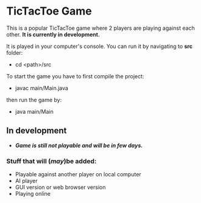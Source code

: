 # TicTacToe Game

This is a popular TicTacToe game where 2 players are playing against each other. **It is currently in development.**

It is played in your computer's console. You can run it by navigating to **src** folder:
- cd <path\>/src

To start the game you have to first compile the project:
- javac main/Main.java

then run the game by:
- java main/Main

## In development

- ***Game is still not playable and will be in few days.***

### Stuff that will (*may*)be added:

- Playable against another player on local computer
- AI player
- GUI version or web browser version
- Playing online
